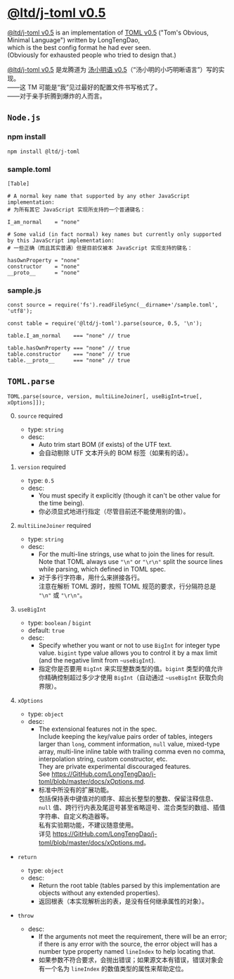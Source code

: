 

[@ltd/j-toml v0.5]
==================


[@ltd/j-toml v0.5] is an implementation of [TOML v0.5] ("Tom's Obvious, Minimal Language") written by LongTengDao,  
which is the best config format he had ever seen.  
(Obviously for exhausted people who tried to design that.)

[@ltd/j-toml v0.5] 是龙腾道为 [汤小明语 v0.5]（“汤小明的小巧明晰语言”）写的实现。  
——这 TM 可能是“我”见过最好的配置文件书写格式了。  
——对于亲手折腾到爆炸的人而言。


`Node.js`
---------

### npm install

```
npm install @ltd/j-toml
```

### sample.toml

```
[Table]

# A normal key name that supported by any other JavaScript implementation:
# 为所有其它 JavaScript 实现所支持的一个普通键名：

I_am_normal    = "none"

# Some valid (in fact normal) key names but currently only supported by this JavaScript implementation:
# 一些正确（而且其实普通）但是目前仅被本 JavaScript 实现支持的键名：

hasOwnProperty = "none"
constructor    = "none"
__proto__      = "none"
```

### sample.js

```
const source = require('fs').readFileSync(__dirname+'/sample.toml', 'utf8');

const table = require('@ltd/j-toml').parse(source, 0.5, '\n');

table.I_am_normal    === "none" // true

table.hasOwnProperty === "none" // true
table.constructor    === "none" // true
table.__proto__      === "none" // true
```


`TOML.parse`
------------

```
TOML.parse(source, version, multiLineJoiner[, useBigInt=true[, xOptions]]);
```

0.  `source` required
    *   type: `string`
    *   desc:
        *   Auto trim start BOM (if exists) of the UTF text.
        *   会自动剔除 UTF 文本开头的 BOM 标签（如果有的话）。

1.  `version` required
    *   type: `0.5`
    *   desc:
        *   You must specify it explicitly (though it can't be other value for the time being).
        *   你必须显式地进行指定（尽管目前还不能使用别的值）。

2.  `multiLineJoiner` required
    *   type: `string`
    *   desc:
        *   For the multi-line strings, use what to join the lines for result.  
            Note that TOML always use `"\n"` or `"\r\n"` split the source lines while parsing, which defined in TOML spec.
        *   对于多行字符串，用什么来拼接各行。  
            注意在解析 TOML 源时，按照 TOML 规范的要求，行分隔符总是 `"\n"` 或 `"\r\n"`。

3.  `useBigInt`
    *   type: `boolean` / `bigint`
    *   default: `true`
    *   desc:
        *   Specify whether you want or not to use `BigInt` for integer type value. `bigint` type value allows you to control it by a max limit (and the negative limit from `~useBigInt`).
        *   指定你是否要用 `BigInt` 来实现整数类型的值。`bigint` 类型的值允许你精确控制超过多少才使用 `BigInt`（自动通过 `~useBigInt` 获取负向界限）。

4.  `xOptions`
    *   type: `object`
    *   desc:
        *   The extensional features not in the spec.  
            Include keeping the key/value pairs order of tables, integers larger than `long`, comment information, `null` value, mixed-type array, multi-line inline table with trailing comma even no comma, interpolation string, custom constructor, etc.  
            They are private experimental discouraged features.  
            See <https://GitHub.com/LongTengDao/j-toml/blob/master/docs/xOptions.md>.
        *   标准中所没有的扩展功能。  
            包括保持表中键值对的顺序、超出长整型的整数、保留注释信息、`null` 值、跨行行内表及尾逗号甚至省略逗号、混合类型的数组、插值字符串、自定义构造器等。  
            私有实验期功能，不建议随意使用。  
            详见 <https://GitHub.com/LongTengDao/j-toml/blob/master/docs/xOptions.md>。

*   `return`
    *   type: `object`
    *   desc:
        *   Return the root table (tables parsed by this implementation are objects without any extended properties).
        *   返回根表（本实现解析出的表，是没有任何继承属性的对象）。

*   `throw`
    *   desc:
        *   If the arguments not meet the requirement, there will be an error; if there is any error with the source, the error object will has a number type property named `lineIndex` to help locating that.
        *   如果参数不符合要求，会抛出错误；如果源文本有错误，错误对象会有一个名为 `lineIndex` 的数值类型的属性来帮助定位。


[@ltd/j-toml v0.5]: https://www.npmjs.com/package/@ltd/j-toml

[TOML v0.5]: https://GitHub.com/toml-lang/toml/blob/master/versions/en/toml-v0.5.0.md

[汤小明语 v0.5]: https://GitHub.com/LongTengDao/toml-lang/blob/龙腾道-译/versions/cn/toml-v0.5.0.md
